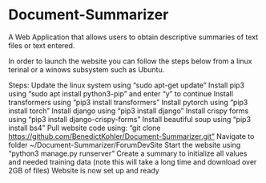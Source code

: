 # Document-Summarizer
A Web Application that allows users to obtain descriptive summaries of text files or text entered.

In order to launch the website you can follow the steps below from a linux terinal or a winows subsystem such as Ubuntu.

Steps:
Update the linux system using “sudo apt-get update”
Install pip3 using “sudo apt install python3-pip” and enter “y” to continue
Install transformers using “pip3 install transformers”
Install pytorch using “pip3 install torch”
Install django using “pip3 install django”
Install crispy forms using “pip3 install django-crispy-forms”
Install beautiful soup using “pip3 install bs4”
Pull website code using:
 “git clone https://github.com/BenedictKohler/Document-Summarizer.git”
Navigate to folder ~/Document-Summarizer/ForumDevSite
Start the website using “python3 manage.py runserver”
Create a summary to initialize all values and needed training data (note this will take a long time and download over 2GB of files)
Website is now set up and ready 
